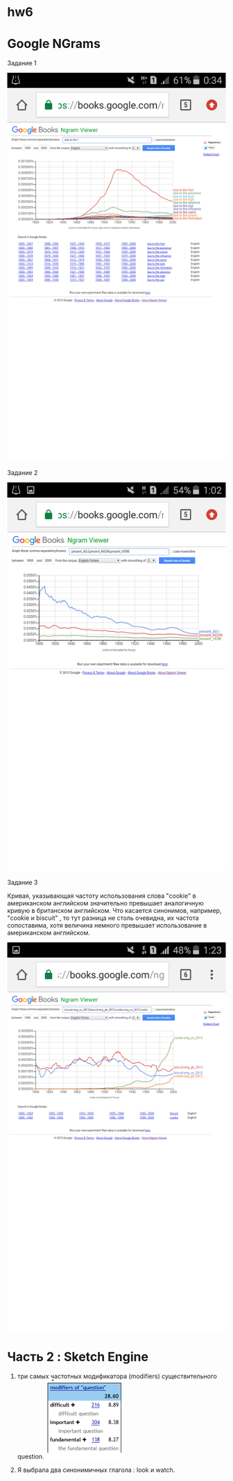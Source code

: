 # hw6

# Google NGrams

Задание 1

![](https://raw.githubusercontent.com/anastasiagrechenko/hw6/master/цг.png)

Задание 2

![](https://raw.githubusercontent.com/anastasiagrechenko/hw6/master/цг2.png)

Задание 3

Кривая, указывающая частоту использования слова "cookie" в американском английском значительно превышает аналогичную кривую в британском английском. Что касается синонимов, например, "cookie и biscuit" , то тут  разница не столь очевидна, их частота сопоставима, хотя величина немного превышает использование в американском английском.

![](https://raw.githubusercontent.com/anastasiagrechenko/hw6/master/цг3.png)
 
# Часть 2 : Sketch Engine

1. три самых частотных модификатора (modifiers) существительного question. 
![](https://raw.githubusercontent.com/anastasiagrechenko/hw6/master/цг%20(1).png)

2. Я выбрала два синонимичных глагола : look и watch. 


